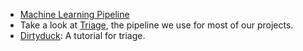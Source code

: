 - [Machine Learning Pipeline](../3_modeling_and_machine_learning/pipelines/Machine%20Learning%20Pipelines.pdf)
- Take a look at [Triage](http://github.com/dssg/triage), the pipeline we use for most of our projects.
- [Dirtyduck](https://dssg.github.io/triage/dirtyduck/docs/): A tutorial for triage.
